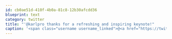 ```yaml
---
id: cb0ae51d-410f-4b0a-81c8-12b30afcdd36
blueprint: text
category: twitter
title: "'@karlpro thanks for a refreshing and inspiring keynote!"
caption: '<span class="username username_linked">@<a href="https://twitter.com/karlpro" title="kelle">karlpro</a></span> thanks for a refreshing and inspiring keynote!'
---
```

